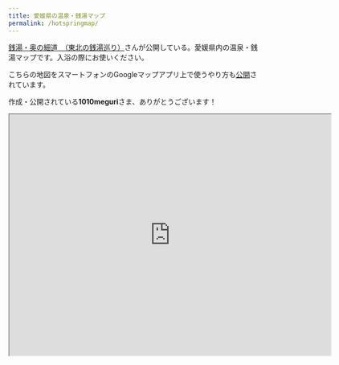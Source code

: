 ```yaml
---
title: 愛媛県の温泉・銭湯マップ
permalink: /hotspringmap/
---
```


[銭湯・奥の細道　（東北の銭湯巡り）](http://1010meguri.blog.fc2.com/blog-entry-198.html)さんが公開している。愛媛県内の温泉・銭湯マップです。入浴の際にお使いください。

こちらの地図をスマートフォンのGoogleマップアプリ上で使うやり方も[公開](http://1010meguri.blog.fc2.com/blog-entry-307.html)されています。

作成・公開されている**1010meguri**さま、ありがとうございます！

<iframe src="https://www.google.com/maps/d/embed?mid=1IGr_JPq2bpI6ZzgXfcwTMjnJbc8" width="640" height="480"></iframe>

